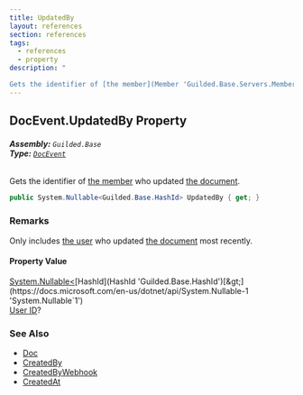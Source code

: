 ```yaml
---
title: UpdatedBy
layout: references
section: references
tags:
  - references
  - property
description: "

Gets the identifier of [the member](Member 'Guilded.Base.Servers.Member') who updated [the document](Doc 'Guilded.Base.Content.Doc')."
---
```


## DocEvent.UpdatedBy Property
###### **Assembly:** `Guilded.Base`<br/>**Type:** [`DocEvent`](DocEvent 'Guilded.Base.Events.DocEvent')

Gets the identifier of [the member](Member 'Guilded.Base.Servers.Member') who updated [the document](Doc 'Guilded.Base.Content.Doc').

```csharp
public System.Nullable<Guilded.Base.HashId> UpdatedBy { get; }
```

### Remarks
  
Only includes [the user](User 'Guilded.Base.Users.User') who updated [the document](Doc 'Guilded.Base.Content.Doc') most recently.

#### Property Value
[System.Nullable&lt;](https://docs.microsoft.com/en-us/dotnet/api/System.Nullable-1 'System.Nullable`1')[HashId](HashId 'Guilded.Base.HashId')[&gt;](https://docs.microsoft.com/en-us/dotnet/api/System.Nullable-1 'System.Nullable`1')  
[User ID](UserSummary.Id 'Guilded.Base.Users.UserSummary.Id')?

### See Also
- [Doc](Doc 'Guilded.Base.Content.Doc')
- [CreatedBy](ChannelContent_TId,TServer_.CreatedBy 'Guilded.Base.Content.ChannelContent<TId,TServer>.CreatedBy')
- [CreatedByWebhook](IWebhookCreatable.CreatedByWebhook 'Guilded.Base.Content.IWebhookCreatable.CreatedByWebhook')
- [CreatedAt](ChannelContent_TId,TServer_.CreatedAt 'Guilded.Base.Content.ChannelContent<TId,TServer>.CreatedAt')